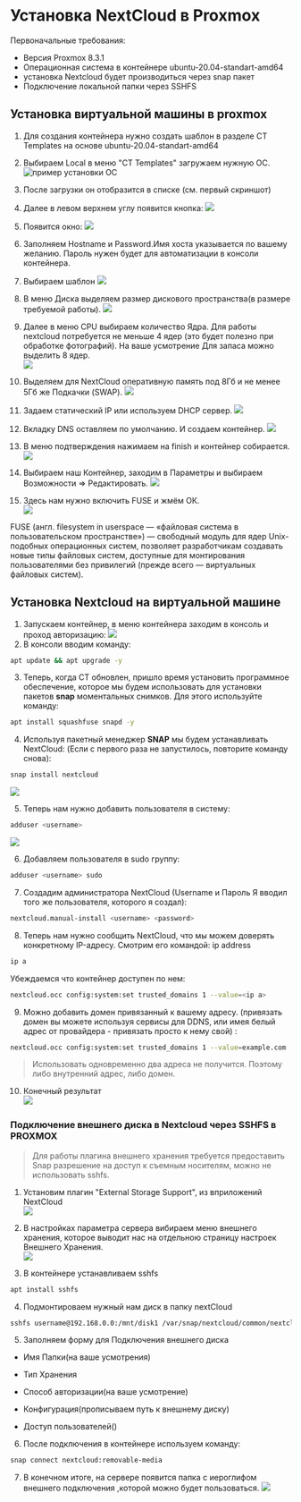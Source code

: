 # Установка NextCloud в Proxmox
Первоначальные требования:
-   Версия Proxmox 8.3.1
-   Операционная система в контейнере ubuntu-20.04-standart-amd64
-   установка Nextcloud будет производиться через snap пакет
-   Подключение локальной папки через SSHFS

## Установка виртуальной машины в proxmox
1. Для создания контейнера нужно создать шаблон в разделе CT Templates на основе ubuntu-20.04-standart-amd64

2. Выбираем Local в меню "CT Templates" загружаем нужную ОС.\
![пример установки ОС](/image/Screenshot_20250219_205309.png)

3. После загрузки он отобразится в списке (см. первый скриншот)
4. Далее в левом верхнем углу появится кнопка:
![](/image/кнопка%20create%20VM.png)

5. Появится окно:
![](/image/1%20меню%20установки%20ос.png)

6. Заполняем Hostname и Password.Имя хоста указывается по вашему желанию. Пароль нужен будет для автоматизации в консоли контейнера.
7. Выбираем шаблон
![](/image/Tempalete.png)

8. В меню Диска выделяем размер дискового пространства(в размере требуемой работы).
![](/image/Disk.png)

9. Далее в меню СPU выбираем количество Ядра. Для работы nextcloud потребуется не меньше 4 ядер (это будет полезно при обработке фотографий). На ваше усмотрение Для запаса можно выделить 8 ядер.\
![](/image/CPU.png)

10. Выделяем для NextCloud оперативную память под 8Гб и не менее 5Гб же Подкачки (SWAP).
![](/image/MEMORY.png)

11. Задаем статический IP или используем DHCP сервер.
![](/image/NETWORK.png)

12. Вкладку DNS оставляем по умолчанию. И создаем контейнер. 
![](/image/DNS.png)

13. В меню подтверждения нажимаем на finish и контейнер собирается.
![](/image/FINISH%20CT.png)

14. Выбираем наш Контейнер, заходим в Параметры и выбираем Возможности => Редактировать.
![](/image/options.png)

15. Здесь нам нужно включить FUSE и жмём ОК.\
![](/image/fetuears.png)

FUSE (англ. filesystem in userspace — «файловая система в пользовательском пространстве») — свободный модуль для ядер Unix-подобных операционных систем, позволяет разработчикам создавать новые типы файловых систем, доступные для монтирования пользователями без привилегий (прежде всего — виртуальных файловых систем).
 

## Установка Nextcloud на виртуальной машине
1. 3апускаем контейнер, в меню контейнера заходим в консоль и проход авторизацию:
![](/image/console.png)
2. В консоли вводим команду:

```Bash
apt update && apt upgrade -y
```
3. Теперь, когда CT обновлен, пришло время установить программное обеспечение, которое мы будем использовать для установки пакетов **snap** моментальных снимков. 
Для этого используйте команду:
```Bash
apt install squashfuse snapd -y
```
4. Используя пакетный менеджер **SNAP** мы будем устанавливать NextCloud: (Если с первого раза не запустилось, повторите команду снова):
```Bash
snap install nextcloud
```
![](/image/installnextcloud.png)

5. Теперь нам нужно добавить пользователя в систему:
```bash
adduser <username>
```
![](/image/adduser.png)

6. Добавляем пользователя в sudo группу:
```Bash
adduser <username> sudo
```
7. Создадим администратора NextCloud (Username и Пароль Я вводил того же пользователя, которого я создал):
```Bash
nextcloud.manual-install <username> <password>
```
8. Теперь нам нужно сообщить NextCloud, что мы можем доверять конкретному IP-адресу.
Смотрим его командой: ip address
```Bash
ip a
```
Убеждаемся что контейнер доступен по нем:
```Bash
nextcloud.occ config:system:set trusted_domains 1 --value=<ip a>
```
9. Можно добавить домен привязанный к вашему адресу. (привязать домен вы можете используя сервисы для DDNS, или имея белый адрес от провайдера - привязать просто к нему свой) :
```Bash
nextcloud.occ config:system:set trusted_domains 1 --value=example.com
```
> Использовать одновременно два адреса не получится. Поэтому либо внутренний адрес, либо домен. 

10. Конечный результат\
![](/image/finishnextcloud2.png)


### Подключение внешнего диска в Nextcloud через SSHFS в PROXMOX
> Для работы плагина внешнего хранения требуется предоставить Snap разрешение на доступ к съемным носителям, можно не использовать sshfs.

1. Установим плагин "External Storage Support", из вприложений NextCloud\
![](/image/INSTALLESS.png)

2. В настройках параметра сервера вибираем меню внешнего хранения, которое выводит нас на отдельною страницу настроек Внешнего Хранения.\
![](/image/formESS.png)

3. В контейнере устанавливаем sshfs
```bash
apt install sshfs
```
4. Подмонтироваем нужный нам диск в папку nextCloud
```bash
sshfs username@192.168.0.0:/mnt/disk1 /var/snap/nextcloud/common/nextcloud/data/username/files/data3
```
5. Заполняем форму для Подключения внешнего диска 
- Имя Папки(на ваше усмотрения)
- Тип Хранения

- Способ авторизации(на ваше усмотрение)
- Конфигурация(прописываем путь к внешнему диску)
- Доступ пользователей()


6. После подключения в контейнере используем команду:
```bash
snap connect nextcloud:removable-media
```
7. В конечном итоге, на сервере появится папка с иероглифом внешнего подключения ,которой можно будет пользоваться.
![](/image/2adddiskESS.png)



